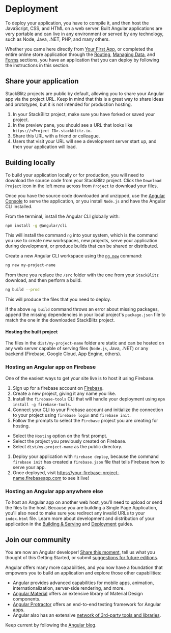 # Deployment


To deploy your application, you have to compile it, and then host the JavaScript, CSS, and HTML on a web server. Built Angular applications are very portable and can live in any environment or served by any technology, such as Node, Java, .NET, PHP, and many others.

<div class="alert is-helpful">


Whether you came here directly from [Your First App](start "Getting Started: Your First App"), or completed the entire online store application through the [Routing](start/routing "Getting Started: Routing"), [Managing Data](start/data "Getting Started: Managing Data"), and [Forms](start/forms "Getting Started: Forms") sections, you have an application that you can deploy by following the instructions in this section. 


</div>



## Share your application

StackBlitz projects are public by default, allowing you to share your Angular app via the project URL. Keep in mind that this is a great way to share ideas and prototypes, but it is not intended for production hosting.

1. In your StackBlitz project, make sure you have forked or saved your project.
1. In the preview pane, you should see a URL that looks like `https://<Project ID>.stackblitz.io`.
1. Share this URL with a friend or colleague.
1. Users that visit your URL will see a development server start up, and then your application will load.

## Building locally

To build your application locally or for production, you will need to download the source code from your StackBlitz project. Click the `Download Project` icon in the left menu across from `Project` to download your files.

Once you have the source code downloaded and unzipped, use the [Angular Console](https://angularconsole.com "Angular Console web site") to serve the application, or you install `Node.js` and have the Angular CLI installed.

From the terminal, install the Angular CLI globally with:

```sh
npm install -g @angular/cli
```

This will install the command `ng` into your system, which is the command you use to create new workspaces, new projects, serve your application during development, or produce builds that can be shared or distributed.

Create a new Angular CLI workspace using the [`ng new`](cli/new "CLI ng new command reference") command:

```sh
ng new my-project-name
```

From there you replace the `/src` folder with the one from your `StackBlitz` download, and then perform a build.

```sh
ng build --prod
```

This will produce the files that you need to deploy.

<div class="alert is-helpful">

If the above `ng build` command throws an error about missing packages, append the missing dependencies in your local project's `package.json` file to match the one in the downloaded StackBlitz project.

</div>

#### Hosting the built project

The files in the `dist/my-project-name` folder are static and can be hosted on any web server capable of serving files (`Node.js`, Java, .NET) or any backend (Firebase, Google Cloud, App Engine, others).

### Hosting an Angular app on Firebase

One of the easiest ways to get your site live is to host it using Firebase.

1. Sign up for a firebase account on [Firebase](https://firebase.google.com/ "Firebase web site").
1. Create a new project, giving it any name you like.
1. Install the `firebase-tools` CLI that will handle your deployment using `npm install -g firebase-tools`.
1. Connect your CLI to your Firebase account and initialize the connection to your project using `firebase login` and `firebase init`.
1. Follow the prompts to select the `Firebase` project you are creating for hosting.
  - Select the `Hosting` option on the first prompt.
  - Select the project you previously created on Firebase.
  - Select `dist/my-project-name` as the public directory.
1. Deploy your application with `firebase deploy`, because the command `firebase init` has created a `firebase.json` file that tells Firebase how to serve your app.
1. Once deployed, visit https://your-firebase-project-name.firebaseapp.com to see it live!

### Hosting an Angular app anywhere else

To host an Angular app on another web host, you'll need to upload or send the files to the host. 
Because you are building a Single Page Application, you'll also need to make sure you redirect any invalid URLs to your `index.html` file. 
Learn more about development and distribution of your application in the [Building & Serving](guide/build "Building and Serving Angular Apps") and [Deployment](guide/deployment "Deployment guide") guides.

## Join our community

You are now an Angular developer! [Share this moment](https://twitter.com/intent/tweet?url=https://angular.io/start&text=I%20just%20finished%20the%20Angular%20Getting%20Started%20Tutorial "Angular on Twitter"), tell us what you thought of this Getting Started, or submit [suggestions for future editions](https://github.com/angular/angular/issues/new/choose "Angular GitHub repository new issue form"). 

Angular offers many more capabilities, and you now have a foundation that empowers you to build an application and explore those other capabilities:

* Angular provides advanced capabilities for mobile apps, animation, internationalization, server-side rendering, and more. 
* [Angular Material](https://material.angular.io/ "Angular Material web site") offers an extensive library of Material Design components. 
* [Angular Protractor](https://protractor.angular.io/ "Angular Protractor web site") offers an end-to-end testing framework for Angular apps. 
* Angular also has an extensive [network of 3rd-party tools and libraries](https://angular.io/resources "Angular resources list"). 

Keep current by following the [Angular blog](https://blog.angular.io/ "Angular blog"). 




